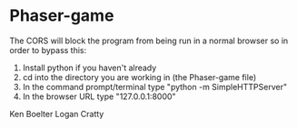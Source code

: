 # Phaser-game

The CORS will block the program from being run in a normal browser so in order to bypass this:
1. Install python if you haven't already
2. cd into the directory you are working in (the Phaser-game file)
3. In the command prompt/terminal type "python -m SimpleHTTPServer"
4. In the browser URL type "127.0.0.1:8000"

Ken Boelter
Logan Cratty